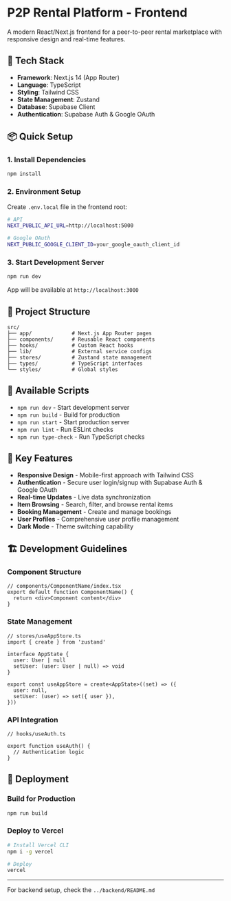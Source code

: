 # P2P Rental Platform - Frontend

A modern React/Next.js frontend for a peer-to-peer rental marketplace with responsive design and real-time features.

## 🚀 Tech Stack

- **Framework**: Next.js 14 (App Router)
- **Language**: TypeScript
- **Styling**: Tailwind CSS
- **State Management**: Zustand
- **Database**: Supabase Client
- **Authentication**: Supabase Auth & Google OAuth

## 📦 Quick Setup

### 1. Install Dependencies
```bash
npm install
```

### 2. Environment Setup
Create `.env.local` file in the frontend root:
```bash
# API
NEXT_PUBLIC_API_URL=http://localhost:5000

# Google OAuth
NEXT_PUBLIC_GOOGLE_CLIENT_ID=your_google_oauth_client_id
```

### 3. Start Development Server
```bash
npm run dev
```

App will be available at `http://localhost:3000`

## 📁 Project Structure

```
src/
├── app/             # Next.js App Router pages
├── components/      # Reusable React components
├── hooks/           # Custom React hooks
├── lib/             # External service configs
├── stores/          # Zustand state management
├── types/           # TypeScript interfaces
└── styles/          # Global styles
```

## 🔧 Available Scripts

- `npm run dev` - Start development server
- `npm run build` - Build for production
- `npm run start` - Start production server
- `npm run lint` - Run ESLint checks
- `npm run type-check` - Run TypeScript checks

## 🎨 Key Features

- **Responsive Design** - Mobile-first approach with Tailwind CSS
- **Authentication** - Secure user login/signup with Supabase Auth & Google OAuth
- **Real-time Updates** - Live data synchronization
- **Item Browsing** - Search, filter, and browse rental items
- **Booking Management** - Create and manage bookings
- **User Profiles** - Comprehensive user profile management
- **Dark Mode** - Theme switching capability

## 🏗️ Development Guidelines

### Component Structure
```tsx
// components/ComponentName/index.tsx
export default function ComponentName() {
  return <div>Component content</div>
}
```

### State Management
```tsx
// stores/useAppStore.ts
import { create } from 'zustand'

interface AppState {
  user: User | null
  setUser: (user: User | null) => void
}

export const useAppStore = create<AppState>((set) => ({
  user: null,
  setUser: (user) => set({ user }),
}))
```

### API Integration
```tsx
// hooks/useAuth.ts

export function useAuth() {
  // Authentication logic
}
```

## 🚀 Deployment

### Build for Production
```bash
npm run build
```

### Deploy to Vercel
```bash
# Install Vercel CLI
npm i -g vercel

# Deploy
vercel
```

---

For backend setup, check the `../backend/README.md`